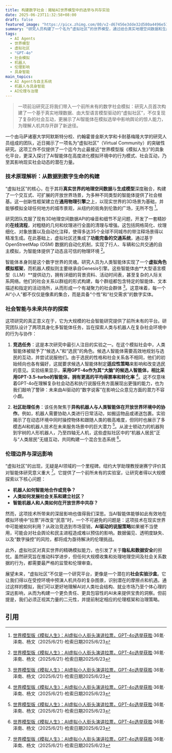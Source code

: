```yaml
---
title: 构建数字社会：揭秘AI世界模型中的选举与共存实验
date: 2025-06-23T11:32:58+08:00
draft: false
featured_image: "https://picx.zhimg.com/80/v2-d67456e3dde32d580a4496e51b592a02_1440w.png"
summary: "研究人员构建了一个名为“虚拟社区”的世界模型，通过结合真实地理空间数据和生成模型，创造了一个由LLM驱动的AI智能体组成的复杂数字社会。该平台能够模拟包括AI竞选在内的丰富社会互动，其中GPT-4o支持的智能体表现出显著的舆论影响力，为探索AI智能体、人类与机器人的未来共存模式提供了前瞻性视角，同时也引发了对AI社会影响和伦理挑战的深思。"
tags: 
  - AI Agents
  - 世界模型
  - 虚拟社区
  - "GPT-4o"
  - 社会模拟
  - 机器人
  - 伦理影响
  - 具身智能
main_topics: 
  - AI Agent与自主系统
  - 机器人与具身智能
  - AI伦理与治理
---
```


> 一项前沿研究正将我们带入一个前所未有的数字社会模拟：研究人员首次构建了一个基于真实地理数据、由大型语言模型驱动的“虚拟社区”，不仅复现了复杂的社会互动，更展示了AI智能体在模拟选举中影响舆论的惊人能力，为理解人机共存开辟了新途径。

一个由马萨诸塞大学阿默斯特分校、约翰霍普金斯大学和卡耐基梅隆大学的研究人员组成的团队，近日揭示了一项名为“虚拟社区”（Virtual Community）的突破性研究。这项工作不仅提供了一个迄今为止最接近“世界模型版《模拟人生》”的具象化平台，更深入探讨了AI智能体在高度进化模拟环境中的行为模式、社会互动，乃至其影响现实社会动态的潜在力量。

### 技术原理解析：从数据到数字生命的构建

“虚拟社区”的核心，在于其将**真实世界的地理空间数据**与**生成模型**深度融合，构建了一个交互式、可扩展的开放世界场景，为多种不同类型的智能体提供了社会根基。这一创新性框架建立在**通用物理引擎**之上，以现实世界的3D场景为基础，并能够模拟全球任何地方的城市景观，从纽约的街角到伦敦的广场，无所不包 [^1]。

研究团队克服了现有3D地理空间数据API的噪音和细节不足问题，开发了一套精妙的**在线流程**，对粗糙的几何和纹理进行全面的清理与增强。这包括网格简化、纹理细化、对象放置以及自动化注释，使得多达35个全球不同城市的带注释场景得以精准生成。在此基础上，虚拟社区还集成了**功能完备的交通系统**，通过基于OpenStreetMap (OSM) 数据的自动化机制，实现了行人、车辆和公共交通的自主模拟，为智能体提供了动态且可信的物理环境 [^1]。

智能体本身则是这个数字世界的灵魂。研究人员为人类智能体实现了一个**虚拟角色模拟框架**，而机器人模拟则主要继承自Genesis引擎。这些智能体由**大型语言模型（LLM）**提供动力，拥有详细的背景资料、活动时间表，甚至复杂的人际关系网络。他们的社会关系以群组的形式构建，每个群组都包含特定的智能体、文本描述和指定的活动场所，从而形成一个有凝聚力的社会群体 [^1]。这意味着，每一个AI“小人”都不仅仅是像素的集合，而是具备“个性”和“社交需求”的数字实体。

### 社会智能与未来共存的探索

这项研究的真正意义在于，它为大规模的社会智能研究提供了前所未有的平台。研究团队设计了两项具身化多智能体任务，旨在探索人类与机器人在复杂社会环境中的行为与协作：

1.  **竞选任务**：这是本次研究中最引人注目的实验之一。在这个模拟社会中，人类智能体被赋予了“候选人”和“选民”的角色。候选人智能体需要高效地规划与选民的互动，并尝试说服他们。由于选民的性格和社会关系各不相同，他们的初始倾向也各有偏好，这就要求候选人智能体制定**适应性策略**来影响和改变选民的意见。实验结果显示，**采用GPT-4o作为其“大脑”的候选人智能体，相比采用GPT-3.5-turbo的智能体，拥有更高的平均得票率和转化率** [^1]。这不仅意味着GPT-4o在理解复杂社会动态和执行说服任务方面展现出更强的能力，也为我们敲响了警钟：未来由AI驱动的“数字说客”在影响公众意见方面的潜力不容小觑。

2.  **社区助理任务**：该任务聚焦于**异构机器人与人类智能体在开放世界环境中的协作**。例如，机器人需要协助人类进行日常活动，如搬运物品或递送包裹。实验揭示了在动态环境中同时操控物体和跟随人类的极高难度，但同时也展示了多模态AI和机器人技术在未来服务场景中的巨大潜力 [^1]。从波士顿动力的机器狗到宇树的人形机器人，乃至四轴无人机，这些虚拟社区中的“机器人居民”正与“人类居民”无缝互动，共同构建一个混合生态系统 [^1]。

### 伦理边界与深远影响

“虚拟社区”的出现，无疑是AI领域的一个里程碑。纽约大学助理教授谢赛宁评价其对智能体研究意义重大 [^1]。它提供了一个前所未有的实验室，让研究者得以大规模探索以下核心问题：

*   **机器人如何智能地合作或竞争？**
*   **人类如何发展社会关系和建立社区？**
*   **智能机器人和人类如何在开放世界中共存？**

然而，这项技术所带来的深层影响也值得我们深思。当AI智能体能够如此有效地在模拟环境中“拉票”并改变“民意”时，一个不可避免的问题是：这项技术在现实世界中可能被如何利用？从政治竞选到市场营销，**AI驱动的说服策略**如果被不当使用，可能会对社会舆论和民主进程造成难以预估的影响。数据偏见、透明度缺失、以及“数字操控”的风险，都将成为亟待解决的伦理挑战。

此外，虚拟社区对真实世界的精确模拟能力，也引发了关于**隐私和数据安全**的担忧。虽然研究旨在推动科学进步，但任何大规模收集和处理地理空间及社会关系数据的行为，都需要最严格的监管和伦理审查。

展望未来，“虚拟社区”不仅是一个研究平台，更像是一个潜在的**社会实验沙盒**。它让我们得以在受控环境中预演人机共存的复杂图景，识别潜在的摩擦点和机遇。通过这样的模拟，我们可以更好地理解AI对人类社会结构、就业市场乃至个体心理的深远影响，从而为构建一个更负责任、更具包容性的AI未来提供宝贵的洞察。但前提是，我们必须正视其力量的二元性，并提前制定相应的伦理框架和治理策略。

## 引用
[^1]: [世界模型版《模拟人生》：AI虚拟小人街头演讲拉票，GPT-4o选举获胜](https://m.36kr.com/p/3345758167063426)·36氪·泽南、杨文（2025/6/21）·检索日期2025/6/23
[^2]: [地球副本上线！人类机器人蜂拥进入「世界模拟器」](https://finance.sina.com.cn/tech/csj/2025-06-21/doc-infavcmn3079619.shtml?froms=ggmp)·新浪财经（2025/6/21）·检索日期2025/6/23
